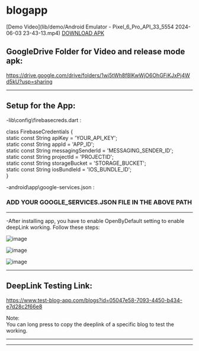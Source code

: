 # blogapp

[Demo Video](lib/demo/Android Emulator - Pixel_6_Pro_API_33_5554 2024-06-03 23-43-13.mp4)
[DOWNLOAD APK](lib/demo/app-release.apk)


## GoogleDrive Folder for Video and release mode apk:

https://drive.google.com/drive/folders/1wi5tWh8f8lKwWjO6OhGFiKJxPj4Wd5kU?usp=sharing

----------------------------------------------------------------------------------------------------------------------------
## Setup for the App:

-lib\config\firebasecreds.dart :

class FirebaseCredentials {<br>
  static const String apiKey = 'YOUR_API_KEY';<br>
  static const String appId = 'APP_ID';<br>
  static const String messagingSenderId = 'MESSAGING_SENDER_ID';<br>
  static const String projectId = 'PROJECTID';<br>
  static const String storageBucket = 'STORAGE_BUCKET';<br>
  static const String iosBundleId = 'IOS_BUNDLE_ID';<br>
}<br>



-android\app\google-services.json :<br>
### ADD YOUR GOOGLE_SERVICES.JSON FILE IN THE ABOVE PATH
----------------------------------------------------------------------------------------------------------------------------

-After installing app, you have to enable OpenByDefault setting to enable deepLink working.
  Follow these steps:

![image](https://github.com/Mr-CodeBin/blogappassign/assets/109690866/49b60fd8-ad3d-4083-b02f-55ede2458b2e)

![image](https://github.com/Mr-CodeBin/blogappassign/assets/109690866/23831c25-9f36-42a1-8f7b-87a3cd02d493)

![image](https://github.com/Mr-CodeBin/blogappassign/assets/109690866/9208252d-76e9-4afd-8b24-3a9d5d4c384a)




----------------------------------------------------------------------------------------------------------------------------
##  DeepLink Testing Link:

https://www.test-blog-app.com/blogs?id=05047e58-7093-4450-b434-e7d28c2f66e8

Note:<br>
You can long press to copy the deeplink of a specific blog to test the working.


----------------------------------------------------------------------------------------------------------------------------
----------------------------------------------------------------------------------------------------------------------------
